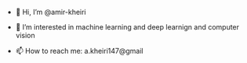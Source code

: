 - 👋 Hi, I’m @amir-kheiri
- 👀 I’m interested in machine learning and deep learnign and computer vision

- 📫 How to reach me:  a.kheiri147@gmail

<!---
amir-kheiri/amir-kheiri is a ✨ special ✨ repository because its `README.md` (this file) appears on your GitHub profile.
You can click the Preview link to take a look at your changes.
--->
